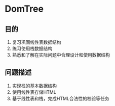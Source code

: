 # DomTree

## 目的

1. 复习巩固线性表数据结构
2. 练习使用栈数据结构
3. 熟悉和了解在实际问题中合理设计和使用数据结构

## 问题描述

1. 实现栈的基本数据结构
2. 使用线性表存储HTML
3. 基于线性表和栈，完成HTML合法性的校验等任务
